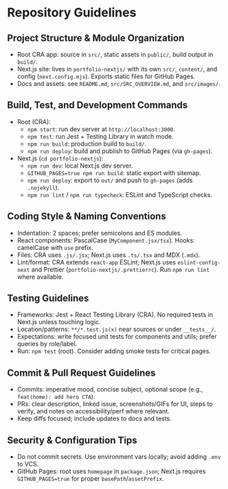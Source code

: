 # Repository Guidelines

## Project Structure & Module Organization
- Root CRA app: source in `src/`, static assets in `public/`, build output in `build/`.
- Next.js site: lives in `portfolio-nextjs/` with its own `src/`, `content/`, and config (`next.config.mjs`). Exports static files for GitHub Pages.
- Docs and assets: see `README.md`, `src/SRC_OVERVIEW.md`, and `src/images/`.

## Build, Test, and Development Commands
- Root (CRA):
  - `npm start`: run dev server at `http://localhost:3000`.
  - `npm test`: run Jest + Testing Library in watch mode.
  - `npm run build`: production build to `build/`.
  - `npm run deploy`: build and publish to GitHub Pages (via `gh-pages`).
- Next.js (`cd portfolio-nextjs`):
  - `npm run dev`: local Next.js dev server.
  - `GITHUB_PAGES=true npm run build`: static export with sitemap.
  - `npm run deploy`: export to `out/` and push to `gh-pages` (adds `.nojekyll`).
  - `npm run lint` / `npm run typecheck`: ESLint and TypeScript checks.

## Coding Style & Naming Conventions
- Indentation: 2 spaces; prefer semicolons and ES modules.
- React components: PascalCase (`MyComponent.jsx/tsx`). Hooks: camelCase with `use` prefix.
- Files: CRA uses `.js/.jsx`; Next.js uses `.ts/.tsx` and MDX (`.mdx`).
- Lint/format: CRA extends `react-app` ESLint; Next.js uses `eslint-config-next` and Prettier (`portfolio-nextjs/.prettierrc`). Run `npm run lint` where available.

## Testing Guidelines
- Frameworks: Jest + React Testing Library (CRA). No required tests in Next.js unless touching logic.
- Location/patterns: `**/*.test.js(x)` near sources or under `__tests__/`.
- Expectations: write focused unit tests for components and utils; prefer queries by role/label.
- Run: `npm test` (root). Consider adding smoke tests for critical pages.

## Commit & Pull Request Guidelines
- Commits: imperative mood, concise subject, optional scope (e.g., `feat(home): add hero CTA`).
- PRs: clear description, linked issue, screenshots/GIFs for UI, steps to verify, and notes on accessibility/perf where relevant.
- Keep diffs focused; include updates to docs and tests.

## Security & Configuration Tips
- Do not commit secrets. Use environment vars locally; avoid adding `.env` to VCS.
- GitHub Pages: root uses `homepage` in `package.json`; Next.js requires `GITHUB_PAGES=true` for proper `basePath`/`assetPrefix`.

